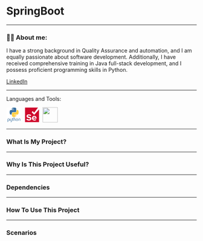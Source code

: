 # SpringBoot

---
### :man_technologist: About me:
I have a strong background in Quality Assurance and automation, and I am equally passionate about software development. Additionally, I have received comprehensive training in Java full-stack development, and I possess proficient programming skills in Python.

[LinkedIn](https://www.linkedin.com/in/noah-schlaupitz-786a04195/)

---
Languages and Tools:
<div>
  <img src="https://github.com/devicons/devicon/blob/master/icons/python/python-original-wordmark.svg" width="40" height="40"/>&nbsp;
  <img src="https://github.com/devicons/devicon/blob/master/icons/selenium/selenium-original.svg" width="40" height="40"/>&nbsp;
  <img src="https://camo.githubusercontent.com/9afcdb94ede677a8c791beaa5031755af94ac56969bedd3b3e9af9b48d535fa5/68747470733a2f2f7261772e6769746875622e636f6d2f6265686176652f6265686176652f6d61737465722f646f63732f5f7374617469632f6265686176655f6c6f676f312e706e67" width="40" height="40"/>&nbsp;
</div>

---
### What Is My Project?



---
### Why Is This Project Useful?


---
### Dependencies


---
### How To Use This Project



---
### Scenarios

